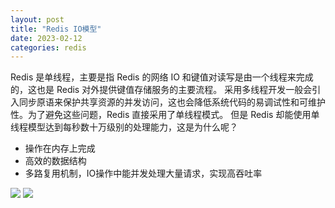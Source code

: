 ```yaml
---
layout: post
title: "Redis IO模型"
date: 2023-02-12
categories: redis
---
```


Redis 是单线程，主要是指 Redis 的网络 IO 和键值对读写是由一个线程来完成的，这也是 Redis 对外提供键值存储服务的主要流程。
采用多线程开发一般会引入同步原语来保护共享资源的并发访问，这也会降低系统代码的易调试性和可维护性。为了避免这些问题，Redis 直接采用了单线程模式。
但是 Redis 却能使用单线程模型达到每秒数十万级别的处理能力，这是为什么呢？

- 操作在内存上完成
- 高效的数据结构
- 多路复用机制，IO操作中能并发处理大量请求，实现高吞吐率

![](https://static001.geekbang.org/resource/image/e1/c9/e18499ab244e4428a0e60b4da6575bc9.jpg?wh=2700*1493)
![](https://static001.geekbang.org/resource/image/00/ea/00ff790d4f6225aaeeebba34a71d8bea.jpg?wh=3472*2250)
